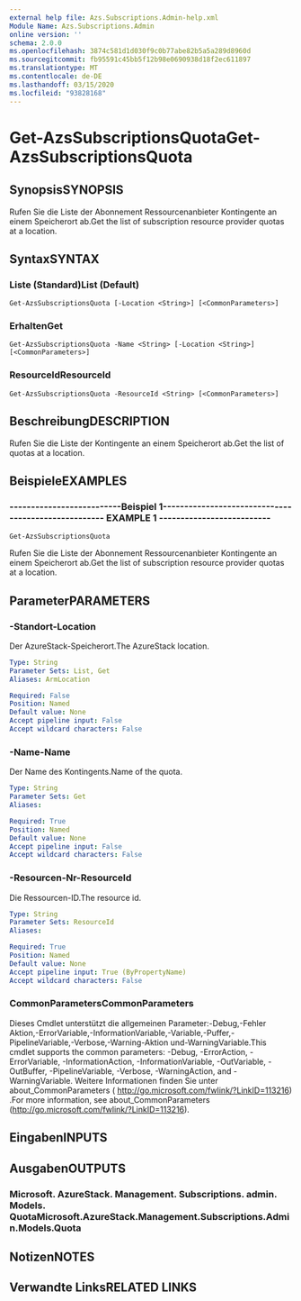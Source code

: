 ```yaml
---
external help file: Azs.Subscriptions.Admin-help.xml
Module Name: Azs.Subscriptions.Admin
online version: ''
schema: 2.0.0
ms.openlocfilehash: 3874c581d1d030f9c0b77abe82b5a5a289d8960d
ms.sourcegitcommit: fb95591c45bb5f12b98e0690938d18f2ec611897
ms.translationtype: MT
ms.contentlocale: de-DE
ms.lasthandoff: 03/15/2020
ms.locfileid: "93828168"
---
```

# <span data-ttu-id="44c5c-101">Get-AzsSubscriptionsQuota</span><span class="sxs-lookup"><span data-stu-id="44c5c-101">Get-AzsSubscriptionsQuota</span></span>

## <span data-ttu-id="44c5c-102">Synopsis</span><span class="sxs-lookup"><span data-stu-id="44c5c-102">SYNOPSIS</span></span>
<span data-ttu-id="44c5c-103">Rufen Sie die Liste der Abonnement Ressourcenanbieter Kontingente an einem Speicherort ab.</span><span class="sxs-lookup"><span data-stu-id="44c5c-103">Get the list of subscription resource provider quotas at a location.</span></span>

## <span data-ttu-id="44c5c-104">Syntax</span><span class="sxs-lookup"><span data-stu-id="44c5c-104">SYNTAX</span></span>

### <span data-ttu-id="44c5c-105">Liste (Standard)</span><span class="sxs-lookup"><span data-stu-id="44c5c-105">List (Default)</span></span>
```
Get-AzsSubscriptionsQuota [-Location <String>] [<CommonParameters>]
```

### <span data-ttu-id="44c5c-106">Erhalten</span><span class="sxs-lookup"><span data-stu-id="44c5c-106">Get</span></span>
```
Get-AzsSubscriptionsQuota -Name <String> [-Location <String>] [<CommonParameters>]
```

### <span data-ttu-id="44c5c-107">ResourceId</span><span class="sxs-lookup"><span data-stu-id="44c5c-107">ResourceId</span></span>
```
Get-AzsSubscriptionsQuota -ResourceId <String> [<CommonParameters>]
```

## <span data-ttu-id="44c5c-108">Beschreibung</span><span class="sxs-lookup"><span data-stu-id="44c5c-108">DESCRIPTION</span></span>
<span data-ttu-id="44c5c-109">Rufen Sie die Liste der Kontingente an einem Speicherort ab.</span><span class="sxs-lookup"><span data-stu-id="44c5c-109">Get the list of quotas at a location.</span></span>

## <span data-ttu-id="44c5c-110">Beispiele</span><span class="sxs-lookup"><span data-stu-id="44c5c-110">EXAMPLES</span></span>

### <span data-ttu-id="44c5c-111">--------------------------Beispiel 1--------------------------</span><span class="sxs-lookup"><span data-stu-id="44c5c-111">-------------------------- EXAMPLE 1 --------------------------</span></span>
```
Get-AzsSubscriptionsQuota
```

<span data-ttu-id="44c5c-112">Rufen Sie die Liste der Abonnement Ressourcenanbieter Kontingente an einem Speicherort ab.</span><span class="sxs-lookup"><span data-stu-id="44c5c-112">Get the list of subscription resource provider quotas at a location.</span></span>

## <span data-ttu-id="44c5c-113">Parameter</span><span class="sxs-lookup"><span data-stu-id="44c5c-113">PARAMETERS</span></span>

### <span data-ttu-id="44c5c-114">-Standort</span><span class="sxs-lookup"><span data-stu-id="44c5c-114">-Location</span></span>
<span data-ttu-id="44c5c-115">Der AzureStack-Speicherort.</span><span class="sxs-lookup"><span data-stu-id="44c5c-115">The AzureStack location.</span></span>

```yaml
Type: String
Parameter Sets: List, Get
Aliases: ArmLocation

Required: False
Position: Named
Default value: None
Accept pipeline input: False
Accept wildcard characters: False
```

### <span data-ttu-id="44c5c-116">-Name</span><span class="sxs-lookup"><span data-stu-id="44c5c-116">-Name</span></span>
<span data-ttu-id="44c5c-117">Der Name des Kontingents.</span><span class="sxs-lookup"><span data-stu-id="44c5c-117">Name of the quota.</span></span>

```yaml
Type: String
Parameter Sets: Get
Aliases: 

Required: True
Position: Named
Default value: None
Accept pipeline input: False
Accept wildcard characters: False
```

### <span data-ttu-id="44c5c-118">-Resourcen-Nr</span><span class="sxs-lookup"><span data-stu-id="44c5c-118">-ResourceId</span></span>
<span data-ttu-id="44c5c-119">Die Ressourcen-ID.</span><span class="sxs-lookup"><span data-stu-id="44c5c-119">The resource id.</span></span>

```yaml
Type: String
Parameter Sets: ResourceId
Aliases: 

Required: True
Position: Named
Default value: None
Accept pipeline input: True (ByPropertyName)
Accept wildcard characters: False
```

### <span data-ttu-id="44c5c-120">CommonParameters</span><span class="sxs-lookup"><span data-stu-id="44c5c-120">CommonParameters</span></span>
<span data-ttu-id="44c5c-121">Dieses Cmdlet unterstützt die allgemeinen Parameter:-Debug,-Fehler Aktion,-ErrorVariable,-InformationVariable,-Variable,-Puffer,-PipelineVariable,-Verbose,-Warning-Aktion und-WarningVariable.</span><span class="sxs-lookup"><span data-stu-id="44c5c-121">This cmdlet supports the common parameters: -Debug, -ErrorAction, -ErrorVariable, -InformationAction, -InformationVariable, -OutVariable, -OutBuffer, -PipelineVariable, -Verbose, -WarningAction, and -WarningVariable.</span></span> <span data-ttu-id="44c5c-122">Weitere Informationen finden Sie unter about_CommonParameters ( http://go.microsoft.com/fwlink/?LinkID=113216) .</span><span class="sxs-lookup"><span data-stu-id="44c5c-122">For more information, see about_CommonParameters (http://go.microsoft.com/fwlink/?LinkID=113216).</span></span>

## <span data-ttu-id="44c5c-123">Eingaben</span><span class="sxs-lookup"><span data-stu-id="44c5c-123">INPUTS</span></span>

## <span data-ttu-id="44c5c-124">Ausgaben</span><span class="sxs-lookup"><span data-stu-id="44c5c-124">OUTPUTS</span></span>

### <span data-ttu-id="44c5c-125">Microsoft. AzureStack. Management. Subscriptions. admin. Models. Quota</span><span class="sxs-lookup"><span data-stu-id="44c5c-125">Microsoft.AzureStack.Management.Subscriptions.Admin.Models.Quota</span></span>

## <span data-ttu-id="44c5c-126">Notizen</span><span class="sxs-lookup"><span data-stu-id="44c5c-126">NOTES</span></span>

## <span data-ttu-id="44c5c-127">Verwandte Links</span><span class="sxs-lookup"><span data-stu-id="44c5c-127">RELATED LINKS</span></span>

